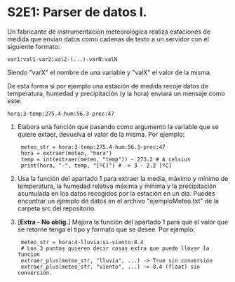 # S2E1: Parser de datos I.

Un fabricante de instrumentación meteorológica realiza estaciones de medida que envian datos como cadenas de texto a un servidor con el siguiente formato:

    var1:val1-var2:val2-(...)-varN:valN

Siendo "varX" el nombre de una variable y "valX" el valor de la misma.

De esta forma si por ejemplo una estación de medida recoje datos de temperatura, humedad y precipitación (y la hora) enviará un mensaje como este:

    hora:3-temp:275.4-hum:56.3-prec:47

1. Elabora una función que pasando como argumento la variable que se quiere extaer, devuelva el valor de la misma.
Por ejemplo:

        meteo_str = hora:3-temp:275.4-hum:56.3-prec:47
        hora = extraer(meteo, "hora")
        temp = int(extraer(meteo, "temp")) - 273.2 # A celsius
        print(hora, "-", temp, "[ºC]") # -> 3 - 2.2 [ºC]

2. Usa la función del apartado 1 para extraer la media, máximo y mínimo de temperatura, la humedad relativa máxima y mínima y la precipitación acumulada en los datos recogidos por la estación en un día. Puedes encontrar un ejemplo de datos en el archivo "ejemploMeteo.txt" de la carpeta src del repositorio.

3. [**Extra - No oblig.**] Mejora la función del apartado 1 para que el valor que se retorne tenga el tipo y formato que se desee. Por ejemplo:

        meteo_str = hora:4-lluvia:si-viento:8.4
        # Los 3 puntos quieren decir cosas extra que puede llevar la funcion
        extraer_plus(meteo_str, "lluvia", ...) -> True sin conversión
        extraer_plus(meteo_str, "viento", ...) -> 8.4 (float) sin conversión.
